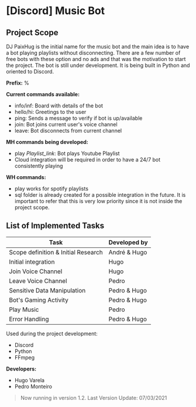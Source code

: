 # [Discord] Music Bot

## Project Scope
DJ PaixHug is the initial name for the music bot and the main idea is to have a bot playing playlists without disconnecting. There are a few number of free bots with these option and no ads and that was the motivation to start the project.
The bot is still under development. It is being built in Python and oriented to Discord.

**Prefix:** %

**Current commands available:**
- info/inf: Board with details of the bot
- hello/hi: Greetings to the user
- ping: Sends a message to verify if bot is up/available
- join: Bot joins current user's voice channel
- leave: Bot disconnects from current channel

**MH commands being developed:**
- play *Playlist_link*: Bot plays Youtube Playlist
- Cloud integration will be required in order to have a 24/7 bot consistently playing

**WH commands:**
- play works for spotify playlists
- sql folder is already created for a possible integration in the future. It is important to refer that this is very low priority since it is not inside the project scope.

## List of Implemented Tasks
Task | Developed by
------------ | -------------
Scope definition & Initial Research | André & Hugo
Initial integration | Hugo
Join Voice Channel | Hugo
Leave Voice Channel | Pedro
Sensitive Data Manipulation | Pedro & Hugo
Bot's Gaming Activity | Pedro & Hugo
Play Music | Pedro
Error Handling | Pedro & Hugo


Used during the project development:
- Discord
- Python
- FFmpeg

**Developers:**
- Hugo Varela
- Pedro Monteiro

>Now running in version 1.2. Last Version Update: 07/03/2021

